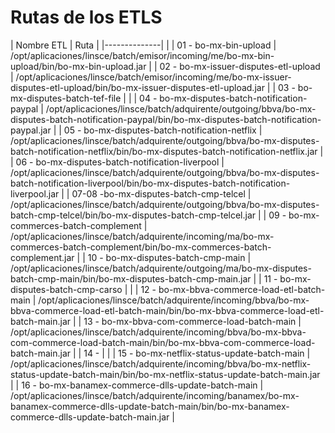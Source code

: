 # Rutas de los ETLS

| Nombre ETL   | Ruta |
|--------------|  |
| 01 - bo-mx-bin-upload | /opt/aplicaciones/linsce/batch/emisor/incoming/me/bo-mx-bin-upload/bin/bo-mx-bin-upload.jar |
| 02 - bo-mx-issuer-disputes-etl-upload | /opt/aplicaciones/linsce/batch/emisor/incoming/me/bo-mx-issuer-disputes-etl-upload/bin/bo-mx-issuer-disputes-etl-upload.jar |
| 03 - bo-mx-disputes-batch-tef-file |  |
| 04 - bo-mx-disputes-batch-notification-paypal | /opt/aplicaciones/linsce/batch/adquirente/outgoing/bbva/bo-mx-disputes-batch-notification-paypal/bin/bo-mx-disputes-batch-notification-paypal.jar |
| 05 - bo-mx-disputes-batch-notification-netflix | /opt/aplicaciones/linsce/batch/adquirente/outgoing/bbva/bo-mx-disputes-batch-notification-netflix/bin/bo-mx-disputes-batch-notification-netflix.jar |
| 06 - bo-mx-disputes-batch-notification-liverpool | /opt/aplicaciones/linsce/batch/adquirente/outgoing/bbva/bo-mx-disputes-batch-notification-liverpool/bin/bo-mx-disputes-batch-notification-liverpool.jar |
| 07-08 -bo-mx-disputes-batch-cmp-telcel | /opt/aplicaciones/linsce/batch/adquirente/outgoing/bbva/bo-mx-disputes-batch-cmp-telcel/bin/bo-mx-disputes-batch-cmp-telcel.jar |
| 09 - bo-mx-commerces-batch-complement | /opt/aplicaciones/linsce/batch/adquirente/incoming/ma/bo-mx-commerces-batch-complement/bin/bo-mx-commerces-batch-complement.jar |
| 10 - bo-mx-disputes-batch-cmp-main | /opt/aplicaciones/linsce/batch/adquirente/outgoing/ma/bo-mx-disputes-batch-cmp-main/bin/bo-mx-disputes-batch-cmp-main.jar |
| 11 - bo-mx-disputes-batch-cmp-carso |  |
| 12 - bo-mx-bbva-commerce-load-etl-batch-main | /opt/aplicaciones/linsce/batch/adquirente/incoming/bbva/bo-mx-bbva-commerce-load-etl-batch-main/bin/bo-mx-bbva-commerce-load-etl-batch-main.jar |
| 13 - bo-mx-bbva-com-commerce-load-batch-main | /opt/aplicaciones/linsce/batch/adquirente/incoming/bbva/bo-mx-bbva-com-commerce-load-batch-main/bin/bo-mx-bbva-com-commerce-load-batch-main.jar |
| 14 - |  |
| 15 - bo-mx-netflix-status-update-batch-main | /opt/aplicaciones/linsce/batch/adquirente/incoming/bbva/bo-mx-netflix-status-update-batch-main/bin/bo-mx-netflix-status-update-batch-main.jar |
| 16 - bo-mx-banamex-commerce-dlls-update-batch-main | /opt/aplicaciones/linsce/batch/adquirente/incoming/banamex/bo-mx-banamex-commerce-dlls-update-batch-main/bin/bo-mx-banamex-commerce-dlls-update-batch-main.jar |

